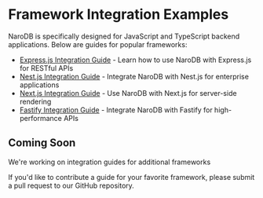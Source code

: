 # Framework Integration Examples

NaroDB is specifically designed for JavaScript and TypeScript backend applications. Below are guides for popular frameworks:

- [Express.js Integration Guide](./express.md) - Learn how to use NaroDB with Express.js for RESTful APIs
- [Nest.js Integration Guide](./nestjs.md) - Integrate NaroDB with Nest.js for enterprise applications
- [Next.js Integration Guide](./nextjs.md) - Use NaroDB with Next.js for server-side rendering
- [Fastify Integration Guide](./fastify.md) - Integrate NaroDB with Fastify for high-performance APIs

## Coming Soon

We're working on integration guides for additional frameworks

If you'd like to contribute a guide for your favorite framework, please submit a pull request to our GitHub repository.
